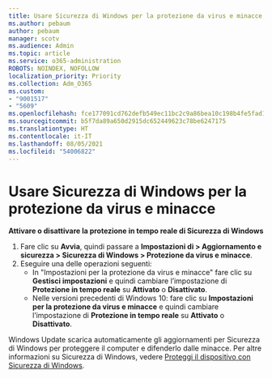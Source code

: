 ```yaml
---
title: Usare Sicurezza di Windows per la protezione da virus e minacce
ms.author: pebaum
author: pebaum
manager: scotv
ms.audience: Admin
ms.topic: article
ms.service: o365-administration
ROBOTS: NOINDEX, NOFOLLOW
localization_priority: Priority
ms.collection: Adm_O365
ms.custom:
- "9001517"
- "5609"
ms.openlocfilehash: fce177091cd762defb549ec11bc2c9a86bea10c198b4fe5fad17c128379f2a8a
ms.sourcegitcommit: b5f7da89a650d2915dc652449623c78be6247175
ms.translationtype: HT
ms.contentlocale: it-IT
ms.lasthandoff: 08/05/2021
ms.locfileid: "54006822"
---
```

# <a name="use-windows-security-for-virus-and-threat-protection"></a>Usare Sicurezza di Windows per la protezione da virus e minacce

**Attivare o disattivare la protezione in tempo reale di Sicurezza di Windows**

1. Fare clic su **Avvia**, quindi passare a **Impostazioni di > Aggiornamento e sicurezza > Sicurezza di Windows > Protezione da virus e minacce**.
2. Eseguire una delle operazioni seguenti:
    - In "Impostazioni per la protezione da virus e minacce" fare clic su **Gestisci impostazioni** e quindi cambiare l’impostazione di **Protezione in tempo reale** su **Attivato** o **Disattivato**.
    - Nelle versioni precedenti di Windows 10: fare clic su **Impostazioni per la protezione da virus e minacce** e quindi cambiare l’impostazione di **Protezione in tempo reale** su **Attivato** o **Disattivato**.

Windows Update scarica automaticamente gli aggiornamenti per Sicurezza di Windows per proteggere il computer e difenderlo dalle minacce. Per altre informazioni su Sicurezza di Windows, vedere [Proteggi il dispositivo con Sicurezza di Windows](https://support.microsoft.com/help/17464/windows-10-help-protect-my-device-with-windows-security).
